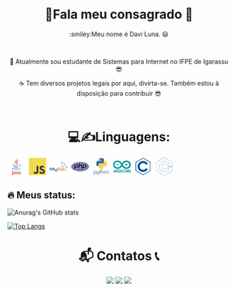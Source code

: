  

 
 <h1 align='center'> 🤙Fala meu consagrado 🙂</h1>
 
 <p align = "center">:smiley:Meu nome é Davi Luna. 😃</p>
<br/>
 <p align="center">📖 Atualmente sou estudante de Sistemas para Internet no IFPE de Igarassu 😎 </p>

 <p align = "center">☕ Tem diversos projetos legais por aqui, divirta-se. Também estou à disposição para contribuir 😎</p></br>
  <h1 align="center"> 💻✍️Linguagens: </h1>
  <div align="left">
<img src="https://github.com/devicons/devicon/blob/master/icons/java/java-original-wordmark.svg" title="Java" alt="Java" width="40" height="40"/>&nbsp;
 <img src="https://github.com/devicons/devicon/blob/master/icons/javascript/javascript-original.svg" title="JavaScript" alt="JavaScript" width="40" height="40"/>&nbsp;
 <img src="https://github.com/devicons/devicon/blob/master/icons/mysql/mysql-original-wordmark.svg" title="MySQL"  alt="MySQL" width="40" height="40"/>&nbsp;
   <img src="https://github.com/devicons/devicon/blob/master/icons/php/php-original.svg" title="PHP" width="40" height="40"/>&nbsp;
   <img src="https://github.com/devicons/devicon/blob/master/icons/python/python-original-wordmark.svg" title="Python" width="40" height="40"/>&nbsp;
   <img src="https://github.com/devicons/devicon/blob/master/icons/arduino/arduino-original-wordmark.svg" title="Arduino" width="40" height="40"/>&nbsp;
   <img src="https://github.com/devicons/devicon/blob/master/icons/c/c-line.svg" title="C" width="40" height="40"/>&nbsp;
   <img src="https://github.com/devicons/devicon/blob/master/icons/cplusplus/cplusplus-line.svg" title="Cplusplus" width="40" height="40"/>&nbsp;
</div>
  
  ## 🔥 Meus status:
  
  ![Anurag's GitHub stats](https://github-readme-stats.vercel.app/api?username=davisouzaluna&theme=tokyonight&show_icons=true)
  
  
   
   [![Top Langs](https://github-readme-stats.vercel.app/api/top-langs/?username=davisouzaluna&theme=algolia&show_icons=true&hide=blade,vue,php)](https://github.com/anuraghazra/github-readme-stats)
  
 
  <h1 align="center">📬 Contatos 📞</h1>
   
 
   
  <div align="center">
  <a href="https://www.instagram.com/sdavi738/" target="_blank"><img src="https://img.shields.io/badge/-Instagram-%23E4405F?style=for-the-badge&logo=instagram&logoColor=white" target="_blank"></a>
  <a href = "mailto: Sdavi738@gmail.com"><img src="https://img.shields.io/badge/Gmail-D14836?style=for-the-badge&logo=gmail&logoColor=white" target="_blank"></a>
  <a href="https://www.linkedin.com/in/davi-luna" target="_blank"><img src="https://img.shields.io/badge/-LinkedIn-%230077B5?style=for-the-badge&logo=linkedin&logoColor=white" target="_blank"></a>  
  </div>

<!---
davifurao/davifurao is a ✨ special ✨ repository because its `README.md` (this file) appears on your GitHub profile.
You can click the Preview link to take a look at your changes.

--Um easter egg hehe--
Agora em português meu consagrado. Se você está lendo isso é porque você está observando o código fonte. Pode ficar a vontade :) eu fiz pra caramba isso(é necessário para o programador observar para aprender).
--->
